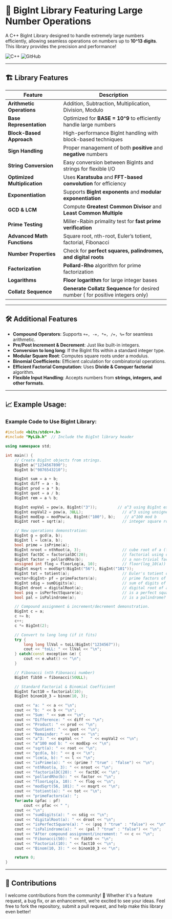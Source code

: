 # 🚀 BigInt Library Featuring Large Number Operations

A C++ BigInt Library designed to handle extremely large numbers efficiently, allowing seamless operations on numbers up to **10^13 digits**. This library provides the precision and performance!

![C++](https://img.shields.io/badge/C%2B%2B-11%2B-blue.svg?style=flat-square&logo=c%2B%2B)
![GitHub](https://img.shields.io/badge/Repo-GitHub-black.svg?style=flat-square&logo=github)

---

## 🏗 Library Features

| Feature                      | Description                                                         |
|------------------------------|---------------------------------------------------------------------|
| **Arithmetic Operations**     | Addition, Subtraction, Multiplication, Division, Modulo            |
| **Base Representation**      | Optimized for **BASE = 10^9** to efficiently handle large numbers  |
| **Block-Based Approach**     | High-performance BigInt handling with block-based techniques       |
| **Sign Handling**            | Proper management of both **positive** and **negative** numbers    |
| **String Conversion**        | Easy conversion between BigInts and strings for flexible I/O       |
| **Optimized Multiplication** | Uses **Karatsuba** and **FFT-based convolution** for efficiency    |
| **Exponentiation**           | Supports **BigInt exponents** and **modular exponentiation**       |
| **GCD & LCM**                | Compute **Greatest Common Divisor** and **Least Common Multiple**  |
| **Prime Testing**            | Miller-Rabin primality test for **fast prime verification**        |
| **Advanced Math Functions**  | Square root, nth-root, Euler’s totient, factorial, Fibonacci       |
| **Number Properties**        | Check for **perfect squares, palindromes, and digital roots**      |
| **Factorization**            | **Pollard-Rho** algorithm for prime factorization                  |
| **Logarithms**               | **Floor logarithm** for large integer bases                        |
| **Collatz Sequence**         | **Generate Collatz Sequence** for desired number ( for positive integers only)                   |

---

## 🛠 Additional Features

- **Compound Operators**: Supports `+=, -=, *=, /=, %=` for seamless arithmetic.
- **Pre/Post Increment & Decrement**: Just like built-in integers.
- **Conversion to long long**: If the BigInt fits within a standard integer type.
- **Modular Square Root**: Computes square roots under a modulus.
- **Binomial Coefficients**: Efficient calculation for combinatorial operations.
- **Efficient Factorial Computation**: Uses **Divide & Conquer factorial** algorithm.
- **Flexible Input Handling**: Accepts numbers from **strings, integers, and other formats**.

---

## 📈 Example Usage:

### Example Code to Use BigInt Library:

```cpp
#include <bits/stdc++.h>
#include "MyLib.h"  // Include the BigInt library header

using namespace std;

int main() {
    // Create BigInt objects from strings.
    BigInt a("1234567890");
    BigInt b("9876543210");

    BigInt sum = a + b;
    BigInt diff = a - b;
    BigInt prod = a * b;
    BigInt quot = a / b;
    BigInt rem = a % b;

    BigInt expVal = pow(a, BigInt("3"));         // a^3 using BigInt exponent
    BigInt expVal2 = pow(a, 3ULL);                 // a^3 using unsigned long long exponent
    BigInt modExp = modPow(a, BigInt("100"), b);    // a^100 mod b
    BigInt root = sqrt(a);                         // integer square root of a

    // New operations demonstration:
    BigInt g = gcd(a, b);
    BigInt l = lcm(a, b);
    bool prime = isPrime(a);
    BigInt nroot = nthRoot(a, 3);                  // cube root of a (floor)
    BigInt factDC = factorialDC(20);               // factorial using divide & conquer
    BigInt factor = pollardRho(b);                 // a non-trivial factor of b
    unsigned int flog = floorLog(a, 10);           // floor(log_10(a))
    BigInt msqrt = modSqrt(BigInt("56"), BigInt("101")); 
    BigInt tot = totient(a);                       // Euler's totient of a
    vector<BigInt> pf = primeFactors(a);           // prime factors of a
    BigInt sdig = sumDigits(a);                    // sum of digits of a
    BigInt droot = digitalRoot(a);                 // digital root of a
    bool psq = isPerfectSquare(a);                 // is a perfect square?
    bool pal = isPalindrome(a);                    // is a palindrome?

    // Compound assignment & increment/decrement demonstration.
    BigInt c = a;
    c += b;
    c++;
    c *= BigInt(2);

    // Convert to long long (if it fits)
    try {
        long long llVal = toLL(BigInt("1234567"));
        cout << "toLL: " << llVal << "\n";
    } catch(const exception &e) {
        cout << e.what() << "\n";
    }

    // Fibonacci (nth Fibonacci number)
    BigInt fib50 = fibonacci(50ULL);

    // Standard Factorial & Binomial Coefficient
    BigInt fact10 = factorial(10);
    BigInt binom10_3 = binom(10, 3);

    cout << "a: " << a << "\n";
    cout << "b: " << b << "\n";
    cout << "Sum: " << sum << "\n";
    cout << "Difference: " << diff << "\n";
    cout << "Product: " << prod << "\n";
    cout << "Quotient: " << quot << "\n";
    cout << "Remainder: " << rem << "\n";
    cout << "a^3: " << expVal << "   " << expVal2 << "\n";
    cout << "a^100 mod b: " << modExp << "\n";
    cout << "sqrt(a): " << root << "\n";
    cout << "gcd(a, b): " << g << "\n";
    cout << "lcm(a, b): " << l << "\n";
    cout << "isPrime(a): " << (prime ? "true" : "false") << "\n";
    cout << "nthRoot(a, 3): " << nroot << "\n";
    cout << "factorialDC(20): " << factDC << "\n";
    cout << "pollardRho(b): " << factor << "\n";
    cout << "floorLog(a, 10): " << flog << "\n";
    cout << "modSqrt(56, 101): " << msqrt << "\n";
    cout << "totient(a): " << tot << "\n";
    cout << "primeFactors(a): ";
    for(auto &pfac : pf)
        cout << pfac << " ";
    cout << "\n";
    cout << "sumDigits(a): " << sdig << "\n";
    cout << "digitalRoot(a): " << droot << "\n";
    cout << "isPerfectSquare(a): " << (psq ? "true" : "false") << "\n";
    cout << "isPalindrome(a): " << (pal ? "true" : "false") << "\n";
    cout << "After compound assignment/increment: " << c << "\n";
    cout << "Fibonacci(50): " << fib50 << "\n";
    cout << "Factorial(10): " << fact10 << "\n";
    cout << "Binom(10, 3): " << binom10_3 << "\n";

    return 0;
}
```

---
## 🚀 Contributions

I welcome contributions from the community! 🌱 Whether it's a feature request, a bug fix, or an enhancement, we’re excited to see your ideas. Feel free to fork the repository, submit a pull request, and help make this library even better!
